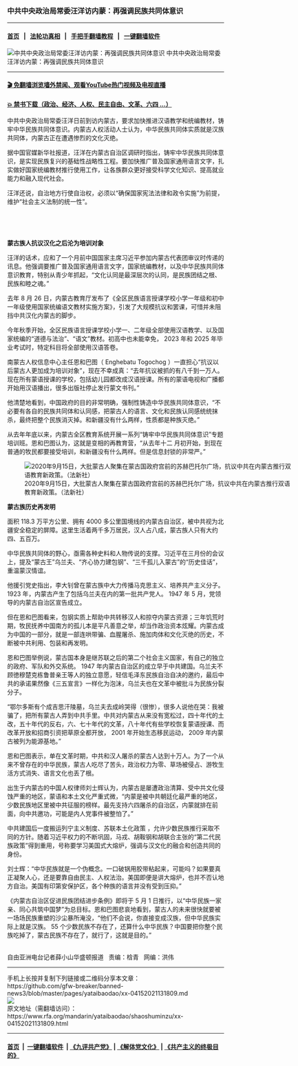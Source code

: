 ### 中共中央政治局常委汪洋访内蒙：再强调民族共同体意识
------------------------

#### [首页](https://github.com/gfw-breaker/banned-news3/blob/master/README.md) &nbsp;&nbsp;|&nbsp;&nbsp; [法轮功真相](https://github.com/begood0513/basic/blob/master/README.md)  &nbsp;&nbsp;|&nbsp;&nbsp; [手把手翻墙教程](https://github.com/gfw-breaker/guides/wiki)  &nbsp;&nbsp;|&nbsp;&nbsp; [一键翻墙软件](https://github.com/gfw-breaker/nogfw/blob/master/README.md)  



<div id="headerimg">
 <img alt="中共中央政治局常委汪洋访内蒙：再强调民族共同体意识" src="https://www.rfa.org/mandarin/yataibaodao/shaoshuminzu/xx-04152021131809.html/@@images/4c668508-14d5-4198-b8fd-2c6a72213d10.jpeg" title="中共中央政治局常委汪洋访内蒙：再强调民族共同体意识"/>
 <span class="lead_image_caption">
  中共中央政治局常委汪洋访内蒙：再强调民族共同体意识
 </span>
 <!-- zoomattribute -->
</div>

<hr/>


#### [ 🎬  免翻墙浏览墙外禁闻、观看YouTube热门视频及电视直播](https://github.com/gfw-breaker/HelloWorld)

#### [ 💥  禁书下载（政治、经济、人权、民主自由、文革、六四 ...）](https://github.com/gfw-breaker/books/blob/master/README.md)

<div id="storytext">
 <p>
 </p>
 <p>
  中共中央政治局常委汪洋日前到访内蒙古，要求加快推进汉语教学和统编教材，铸牢中华民族共同体意识。内蒙古人权活动人士认为，中华民族共同体实质就是汉族共同体，内蒙古正在遭遇惨烈的文化灭绝。
 </p>
 <p>
  <span>
   据中国官媒新华社报道，汪洋在内蒙古自治区调研时指出，铸牢中华民族共同体意识，是实现民族复兴的基础性战略性工程。要加快推广普及国家通用语言文字，扎实做好国家统编教材推行使用工作，让各族群众更好接受科学文化知识、提高就业能力和融入现代社会。
  </span>
 </p>
 <p>
  <span>
   汪洋还说，自治地方行使自治权，必须以“确保国家宪法法律和政令实施”为前提，维护“社会主义法制的统一性”。
   <p>
    <br/>
   </p>
   <p>
    <br/>
   </p>
   <p>
    <strong>
     蒙古族人抗议汉化之后沦为培训对象
    </strong>
   </p>
   <p>
    <span>
     汪洋的话术，应和了一个月前中国国家主席习近平参加内蒙古代表团审议时传递的讯息。他强调要推广普及国家通用语言文字，国家统编教材，以及中华民族共同体意识教育，特别从青少年抓起，“文化认同是最深层次的认同，是民族团结之根、民族和睦之魂。”
    </span>
   </p>
   <p>
    <span>
     去年
    </span>
    <span>
     8
    </span>
    <span>
     月
    </span>
    <span>
     26
    </span>
    <span>
     日，内蒙古教育厅发布了《全区民族语言授课学校小学一年级和初中一年级使用国家统编语文教材实施方案》，引发了大规模抗议和罢课，可惜并未阻挡中共汉化内蒙古的脚步。
    </span>
   </p>
   <p>
    <span>
     今年秋季开始，全区民族语言授课学校小学一、二年级全部使用汉语教学、以及国家统编的“道德与法治”、“语文”教材。初高中也未能幸免，
    </span>
    <span>
     2023
    </span>
    <span>
     年和
    </span>
    <span>
     2025
    </span>
    <span>
     年毕业考试时，特定科目将全部使用汉语答卷。
    </span>
   </p>
   <p>
    <span>
     南蒙古人权信息中心主任恩和巴图（
    </span>
    <span>
     Enghebatu Togochog
    </span>
    <span>
     ）一直担心“抗议以后蒙古人更加成为培训对象”，现在不幸成真：“去年抗议被抓的有八千到一万人。现在所有蒙语授课的学校，包括幼儿园都改成汉语授课。所有的蒙语电视和广播都开始用汉语播出，很多出版社停止发行蒙文书刊。”
    </span>
   </p>
   <p>
    <span>
     他清楚地看到，中国政府的目的非常明确，强制性铸造中华民族共同体意识，“不必要有各自的民族共同体和认同感，把蒙古人的语言、文化和民族认同感统统抹杀，最终把整个民族消灭掉。和新疆没有什么两样，性质都是种族灭绝。”
    </span>
   </p>
   <p>
    <span>
     从去年年底以来，内蒙古全区教育系统开展一系列“铸牢中华民族共同体意识”专题培训班。恩和巴图认为，这就是变相的再教育营，“从去年十二
    </span>
    <span>
    </span>
    <span>
     月初开始，到现在普通的牧民都要接受培训，和新疆没有什么两样。但是信息封锁的非常严。”
    </span>
   </p>
   <p>
    <span>
     <figure class="image-richtext image-inline captioned" style="width:620px;">
      <img alt="2020年9月15日，大批蒙古人聚集在蒙古国政府宫前的苏赫巴托尔广场，抗议中共在内蒙古推行双语教育新政策。（法新社）" src="https://www.rfa.org/mandarin/yataibaodao/shaoshuminzu/xx-04152021131809.html/xx0415.jpg/@@images/18fc1583-1237-4943-a5e0-8e12324086ee.jpeg" title="xx0415.jpg"/>
      <figcaption class="image-caption">
       2020年9月15日，大批蒙古人聚集在蒙古国政府宫前的苏赫巴托尔广场，抗议中共在内蒙古推行双语教育新政策。（法新社）
      </figcaption>
      <small>
      </small>
     </figure>
    </span>
   </p>
   <p>
    <strong>
     蒙古族历史再发明
    </strong>
   </p>
   <p>
    <span>
     面积
    </span>
    <span>
     118.3
    </span>
    <span>
     万平方公里、拥有
    </span>
    <span>
     4000
    </span>
    <span>
     多公里国境线的内蒙古自治区，被中共视为北疆安全稳定的屏障。这里生活着两千多万居民，汉人占八成，蒙古族人只有大约四、五百万。
    </span>
   </p>
   <p>
    <span>
     中华民族共同体的野心，亟需各种史料和人物传说的支撑。习近平在三月份的会议上，提及“蒙古王”乌兰夫、“齐心协力建包钢”、“三千孤儿入蒙古”的“历史佳话”，重温蒙汉情谊。
    </span>
   </p>
   <p>
    <span>
     他援引党史指出，李大钊曾在蒙古族中大力传播马克思主义、培养共产主义分子。
    </span>
    <span>
     1923
    </span>
    <span>
     年，内蒙古产生了包括乌兰夫在内的第一批共产党人。
    </span>
    <span>
     1947
    </span>
    <span>
     年
    </span>
    <span>
     5
    </span>
    <span>
     月，党领导的内蒙古自治区宣告成立。
    </span>
   </p>
   <p>
    <span>
     但在恩和巴图看来，包钢实质上帮助中共转移汉人和掠夺内蒙古资源；三年饥荒时期，牧民抚养中国南方的孤儿本是平凡善意之举，却当作政治资本炫耀。内蒙古成为中国的一部分，就是一部连哄带骗、血腥屠杀、施加肉体和文化灭绝的历史，不断被中共利用、包装和再发明。
    </span>
   </p>
   <p>
    <span>
     恩和巴图举例说，蒙古国本身是继苏联之后的第二个社会主义国家，有自己的独立的政府、军队和外交系统。
    </span>
    <span>
     1947
    </span>
    <span>
     年内蒙古自治区的成立早于中共建国。乌兰夫不顾徳穆楚克栋鲁普亲王等人的独立意愿，轻信毛泽东民族自治自决的邀约，最后中共的承诺果然像《三五宣言》一样化为泡沫，乌兰夫也在文革中被批斗为民族分裂分子。
    </span>
   </p>
   <p>
    <span>
     “鄂尔多斯有个成吉思汗陵墓，乌兰夫去成岭哭得（很惨），很多人说他在哭：我被骗了，把所有蒙古人弄到中共手里。中共对内蒙古从来没有宽松过，四十年代的土改，五十年代的反右，六、七十年代的文革，八十年代有些学校恢复蒙语授课、而改革开放和招商引资把草原全都开放，
    </span>
    <span>
     2001
    </span>
    <span>
     年开始生态移民运动，
    </span>
    <span>
     2009
    </span>
    <span>
     年内蒙古被列为能源基地。”
    </span>
   </p>
   <p>
    <span>
     恩和巴图表示，单在文革时期，中共和汉人屠杀的蒙古人达到十万人。为了一个从来不曾存在的中华民族，蒙古人吃尽了苦头，政治权力为零、草场被侵占、游牧生活方式消失、语言文化也丢了根。
    </span>
   </p>
   <p>
    <span>
     出生于内蒙古的中国人权律师刘士辉认为，内蒙古是屡遭政治清算、受中共文化侵蚀严重的地区，蒙语和本土文化严重式微，“内蒙是被中共朝廷化最严重的地区，少数民族地区里被中共征服的榜样。最先支持六四屠杀的自治区，内蒙就排在前面，向中共邀功，可能是内人党事件被整怕了。”
    </span>
   </p>
   <p>
    <span>
     中共建国后一度搬运列宁主义制度、苏联本土化政策
    </span>
    <span>
     <a href="https://zh.wikipedia.org/wiki/%E8%98%87%E8%81%AF%E6%9C%AC%E5%9C%9F%E5%8C%96%E6%94%BF%E7%AD%96">
      <span>
      </span>
     </a>
    </span>
    <span>
     ，允许少数民族推行采取不同的方针。随着习近平权力的不断巩固，马戎、胡鞍钢和胡联合主张的“第二代民族政策”得到重用，号称要学习美国式大熔炉，强调与汉文化的融合和创造共同的身份。
    </span>
   </p>
   <p>
    <span>
     刘士辉：“中华民族就是一个伪概念。一口破锅用胶带粘起来，可能吗？如果要真正凝聚人心，还是要靠自由民主、人权法治。美国即便是讲大熔炉，也并不否认地方自治。美国有印第安保护区，各个种族的语言并没有受到压抑。”
    </span>
   </p>
   <p>
    <span>
     《内蒙古自治区促进民族团结进步条例》即将于
    </span>
    <span>
     5
    </span>
    <span>
     月
    </span>
    <span>
     1
    </span>
    <span>
     日推行，以“中华民族一家亲、同心共筑中国梦”为总目标。恩和巴图悲哀地看到，蒙古人的未来很快就要被一场场民族重塑的沙尘暴所淹没，“他们不会说，你直接变成汉族，但中华民族实际上就是汉族。
    </span>
    <span>
     55
    </span>
    <span>
     个少数民族不存在了，还算什么中华民族？中国要把你整个民族吃掉了，蒙古民族不存在了，就行了，这就是目的。”
     <p>
      <br/>
      自由亚洲电台记者薛小山华盛顿报道   责编：梒青   网编：洪伟
     </p>
    </span>
   </p>
  </span>
 </p>
</div>

<hr/>
手机上长按并复制下列链接或二维码分享本文章：<br/>
https://github.com/gfw-breaker/banned-news3/blob/master/pages/yataibaodao/xx-04152021131809.md <br/>
<a href='https://github.com/gfw-breaker/banned-news3/blob/master/pages/yataibaodao/xx-04152021131809.md'><img src='https://github.com/gfw-breaker/banned-news3/blob/master/pages/yataibaodao/xx-04152021131809.md.png'/></a> <br/>
原文地址（需翻墙访问）：https://www.rfa.org/mandarin/yataibaodao/shaoshuminzu/xx-04152021131809.html


------------------------
#### [首页](https://github.com/gfw-breaker/banned-news3/blob/master/README.md) &nbsp;|&nbsp; [一键翻墙软件](https://github.com/gfw-breaker/nogfw/blob/master/README.md) &nbsp;| [《九评共产党》](https://github.com/gfw-breaker/9ping.md/blob/master/README.md#九评之一评共产党是什么) | [《解体党文化》](https://github.com/gfw-breaker/jtdwh.md/blob/master/README.md) | [《共产主义的终极目的》](https://github.com/gfw-breaker/gczydzjmd.md/blob/master/README.md)


<img src='http://gfw-breaker.win/banned-news3/pages/yataibaodao/xx-04152021131809.md' width='0px' height='0px'/>
